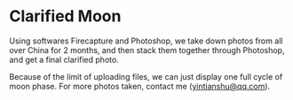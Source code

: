 # Clarified Moon

Using softwares Firecapture and Photoshop, we take down photos from all over China for 2 months, and then stack them together through Photoshop, and get a final clarified photo.

Because of the limit of uploading files, we can just display one full cycle of moon phase. For more photos taken, contact me (yintianshu@qq.com).


